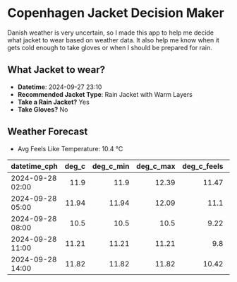 
# Copenhagen Jacket Decision Maker

Danish weather is very uncertain, so I made this app to help me decide what jacket to wear based on weather data. 
It also help me know when it gets cold enough to take gloves or when I should be prepared for rain.

## What Jacket to wear?

- **Datetime**: 2024-09-27 23:10
- **Recommended Jacket Type**: Rain Jacket with Warm Layers
- **Take a Rain Jacket?** Yes
- **Take Gloves?** No

## Weather Forecast
- Avg Feels Like Temperature: 10.4 °C

| datetime_cph     |   deg_c |   deg_c_min |   deg_c_max |   deg_c_feels | weather   | wind   | rain   |
|:-----------------|--------:|------------:|------------:|--------------:|:----------|:-------|:-------|
| 2024-09-28 02:00 |   11.9  |       11.9  |       12.39 |         11.47 | Rain      | Low    | Low    |
| 2024-09-28 05:00 |   11.94 |       11.94 |       12.09 |         11.1  | Rain      | High   | Low    |
| 2024-09-28 08:00 |   10.5  |       10.5  |       10.5  |          9.22 | Clouds    | High   | None   |
| 2024-09-28 11:00 |   11.21 |       11.21 |       11.21 |          9.8  | Clouds    | High   | None   |
| 2024-09-28 14:00 |   11.82 |       11.82 |       11.82 |         10.42 | Rain      | High   | Low    |
        